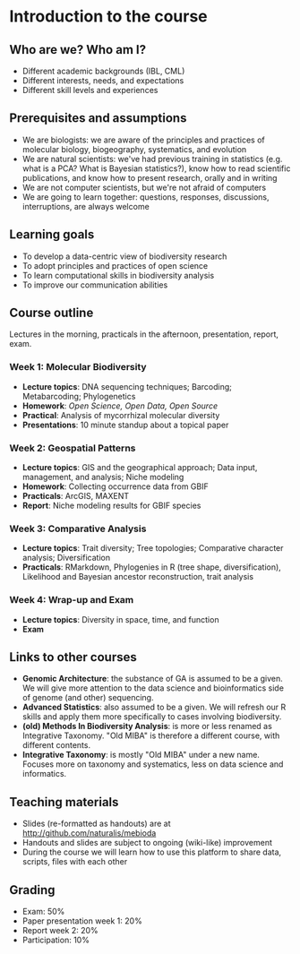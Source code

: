 Introduction to the course
==========================

Who are we? Who am I?
---------------------
- Different academic backgrounds (IBL, CML)
- Different interests, needs, and expectations
- Different skill levels and experiences

Prerequisites and assumptions
-----------------------------
- We are biologists: we are aware of the principles and 
  practices of molecular biology, biogeography, systematics,
  and evolution
- We are natural scientists: we've had previous training
  in statistics (e.g. what is a PCA? What is Bayesian 
  statistics?), know how to read scientific publications, 
  and know how to present research, orally and in writing
- We are not computer scientists, but we're not afraid of
  computers
- We are going to learn together: questions, responses,
  discussions, interruptions, are always welcome

Learning goals
--------------
- To develop a data-centric view of biodiversity research
- To adopt principles and practices of open science
- To learn computational skills in biodiversity analysis
- To improve our communication abilities

Course outline
--------------
Lectures in the morning, practicals in the afternoon, 
presentation, report, exam.

### Week 1: Molecular Biodiversity
- **Lecture topics**: DNA sequencing techniques; Barcoding; 
  Metabarcoding; Phylogenetics
- **Homework**: _Open Science, Open Data, Open Source_
- **Practical**: Analysis of mycorrhizal molecular diversity
- **Presentations**: 10 minute standup about a topical paper

### Week 2: Geospatial Patterns
- **Lecture topics**: GIS and the geographical approach;
  Data input, management, and analysis; Niche modeling
- **Homework**: Collecting occurrence data from GBIF
- **Practicals**: ArcGIS, MAXENT
- **Report**: Niche modeling results for GBIF species

### Week 3: Comparative Analysis
- **Lecture topics**: Trait diversity; Tree topologies;
  Comparative character analysis; Diversification
- **Practicals**: RMarkdown, Phylogenies in R (tree shape,
  diversification), Likelihood and Bayesian ancestor 
  reconstruction, trait analysis

### Week 4: Wrap-up and Exam
- **Lecture topics**: Diversity in space, time, and function
- **Exam**

Links to other courses
----------------------

- **Genomic Architecture**: the substance of GA is assumed 
  to be a given. We will give more attention to the data
  science and bioinformatics side of genome (and other)
  sequencing.
- **Advanced Statistics**: also assumed to be a given. We
  will refresh our R skills and apply them more specifically
  to cases involving biodiversity.
- **(old) Methods In Biodiversity Analysis**: is more or less
  renamed as Integrative Taxonomy. "Old MIBA" is therefore a
  different course, with different contents.
- **Integrative Taxonomy**: is mostly "Old MIBA" under a new
  name. Focuses more on taxonomy and systematics, less on 
  data science and informatics.

Teaching materials
------------------

- Slides (re-formatted as handouts) are at http://github.com/naturalis/mebioda
- Handouts and slides are subject to ongoing (wiki-like) improvement
- During the course we will learn how to use this platform to
  share data, scripts, files with each other

Grading
-------
- Exam: 50%
- Paper presentation week 1: 20%
- Report week 2: 20%
- Participation: 10%
